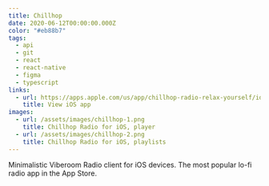 ```yaml
---
title: Chillhop
date: 2020-06-12T00:00:00.000Z
color: "#eb88b7"
tags:
  - api
  - git
  - react
  - react-native
  - figma
  - typescript
links:
  - url: https://apps.apple.com/us/app/chillhop-radio-relax-yourself/id1479329939?mt=8
    title: View iOS app
images:
  - url: /assets/images/chillhop-1.png
    title: Chillhop Radio for iOS, player
  - url: /assets/images/chillhop-2.png
    title: Chillhop Radio for iOS, playlists
---
```

Minimalistic Viberoom Radio client for iOS devices. The most popular lo-fi radio app in the App Store.
